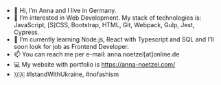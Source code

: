 - 👋 Hi, I’m Anna and I live in Germany.
- 👀 I’m interested in Web Development. My stack of technologies is: JavaScript, [S]CSS, Bootstrap, HTML, Git, Webpack, Gulp, Jest, Cypress.
- 🌱 I’m currently learning Node.js, React with Typescript and SQL and I'll soon look for job as Frontend Developer.
- 📫 You can reach me per e-mail: anna.noetzel[at]online.de
- 💻 My website with portfolio is https://anna-noetzel.com/
- 🇺🇦 #IstandWithUkraine, #nofashism

